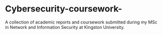 # Cybersecurity-coursework-
A collection of academic reports and coursework submitted during my MSc in Network and Information Security at Kingston University.
